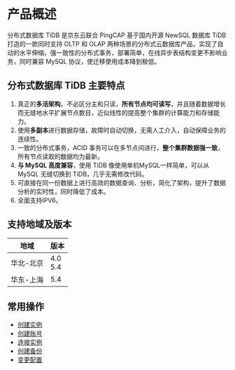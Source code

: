 # 产品概述
分布式数据库 TiDB 是京东云联合 PingCAP 基于国内开源 NewSQL 数据库 TiDB 打造的一款同时支持 OLTP 和 OLAP 两种场景的分布式云数据库产品，实现了自动的水平伸缩，强一致性的分布式事务，部署简单，在线异步表结构变更不影响业务，同时兼容 MySQL 协议，使迁移使用成本降到极低。

## 分布式数据库 TiDB 主要特点 
1. 真正的**多活架构**，不必区分主和只读，**所有节点均可读写**，并且随着数据增长而无缝地水平扩展节点数目，近似线性的提高整个集群的计算能力和存储能力。
2. 使用**多副本**进行数据存储，故障时自动切换，无需人工介入，自动保障业务的连续性。
3. 一致的分布式事务，ACID 事务可以在多节点间进行，**整个集群数据强一致**，所有节点读取的数据均为最新。
4. **与 MySQL 高度兼容**，使用 TiDB 像使用单机MySQL一样简单，可以从 MySQL 无缝切换到 TiDB，几乎无需修改代码。
5. 可直接在同一份数据上进行高效的数据查询、分析，简化了架构，提升了数据分析的实时性，同时降低了成本。
6. 全面支持IPV6。

## 支持地域及版本

|地域|版本|
|-|-|
|华北-北京|4.0<br>5.4|
|华东-上海|5.4|


## 常用操作
- [创建实例](../Operation-Guide/Instance/Create-Instance.md)
- [创建账号](../Operation-Guide/Account/Create-Account.md)
- [连接实例](../Operation-Guide/Instance/Connect-Instance.md)
- [创建备份](../Operation-Guide/Backup/Create-Backup.md)
- [变更配置](../Operation-Guide/Instance/Modify-Instance-Spec.md)
 
